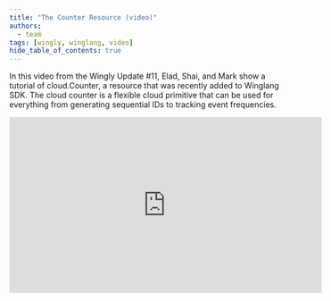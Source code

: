 ```yaml
---
title: "The Counter Resource (video)"
authors: 
  - team
tags: [wingly, winglang, video]
hide_table_of_contents: true
---
```


In this video from the Wingly Update #11, Elad, Shai, and Mark show a tutorial of cloud.Counter, a resource that was recently added to Winglang SDK. The cloud counter is a flexible cloud primitive that can be used for everything from generating sequential IDs to tracking event frequencies.


<!--truncate-->

<iframe width="560" height="315" src="https://www.youtube.com/embed/JADBC95pZrA" title="YouTube video player" frameborder="0" allow="accelerometer; autoplay; clipboard-write; encrypted-media; gyroscope; picture-in-picture; web-share" allowfullscreen></iframe>